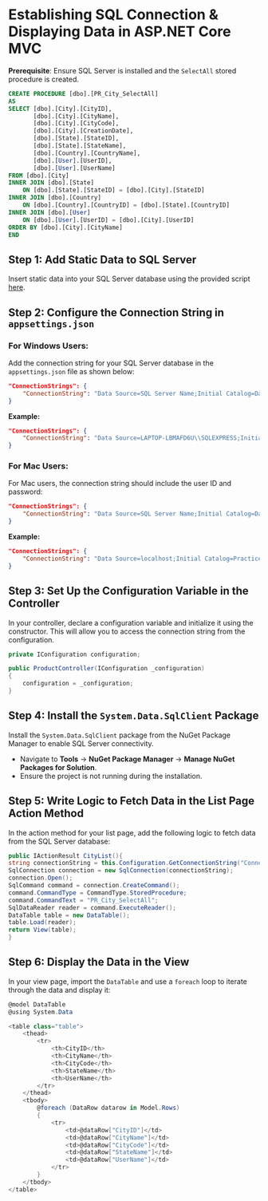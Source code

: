 # Establishing SQL Connection & Displaying Data in ASP.NET Core MVC

**Prerequisite**: Ensure SQL Server is installed and the `SelectAll` stored procedure is created.

```sql
CREATE PROCEDURE [dbo].[PR_City_SelectAll]
AS
SELECT [dbo].[City].[CityID],
       [dbo].[City].[CityName],
       [dbo].[City].[CityCode],
	   [dbo].[City].[CreationDate],
	   [dbo].[State].[StateID],
       [dbo].[State].[StateName],
       [dbo].[Country].[CountryName],
	   [dbo].[User].[UserID],
       [dbo].[User].[UserName]
FROM [dbo].[City]
INNER JOIN [dbo].[State]
    ON [dbo].[State].[StateID] = [dbo].[City].[StateID]
INNER JOIN [dbo].[Country]
    ON [dbo].[Country].[CountryID] = [dbo].[State].[CountryID]
INNER JOIN [dbo].[User]
    ON [dbo].[User].[UserID] = [dbo].[City].[UserID]
ORDER BY [dbo].[City].[CityName]
END
```

## Step 1: Add Static Data to SQL Server

Insert static data into your SQL Server database using the provided script [here](https://codeshare.io/KWnnDK).

## Step 2: Configure the Connection String in `appsettings.json`

### For Windows Users:

Add the connection string for your SQL Server database in the `appsettings.json` file as shown below:

```json
"ConnectionStrings": {
    "ConnectionString": "Data Source=SQL Server Name;Initial Catalog=DatabaseName;Integrated Security=true;"
}
```

**Example:**

```json
"ConnectionStrings": {
    "ConnectionString": "Data Source=LAPTOP-LBMAFD6U\\SQLEXPRESS;Initial Catalog=StudentMaster;Integrated Security=true;"
}
```

### For Mac Users:

For Mac users, the connection string should include the user ID and password:

```json
"ConnectionStrings": {
    "ConnectionString": "Data Source=SQL Server Name;Initial Catalog=DatabaseName;User id=userID; password=Password;"
}
```

**Example:**

```json
"ConnectionStrings": {
    "ConnectionString": "Data Source=localhost;Initial Catalog=Practice;User id=SA; password=MyStrongPass123;"
}
```

## Step 3: Set Up the Configuration Variable in the Controller

In your controller, declare a configuration variable and initialize it using the constructor. This will allow you to access the connection string from the configuration.

```csharp
private IConfiguration configuration;

public ProductController(IConfiguration _configuration)
{
    configuration = _configuration;
}
```

## Step 4: Install the `System.Data.SqlClient` Package

Install the `System.Data.SqlClient` package from the NuGet Package Manager to enable SQL Server connectivity.

- Navigate to **Tools** -> **NuGet Package Manager** -> **Manage NuGet Packages for Solution**.
- Ensure the project is not running during the installation.

## Step 5: Write Logic to Fetch Data in the List Page Action Method

In the action method for your list page, add the following logic to fetch data from the SQL Server database:

```csharp
public IActionResult CityList(){
string connectionString = this.Configuration.GetConnectionString("ConnectionString");
SqlConnection connection = new SqlConnection(connectionString);
connection.Open();
SqlCommand command = connection.CreateCommand();
command.CommandType = CommandType.StoredProcedure;
command.CommandText = "PR_City_SelectAll";
SqlDataReader reader = command.ExecuteReader();
DataTable table = new DataTable();
table.Load(reader);
return View(table);
}
```

## Step 6: Display the Data in the View

In your view page, import the `DataTable` and use a `foreach` loop to iterate through the data and display it:

```csharp
@model DataTable
@using System.Data

<table class="table">
    <thead>
        <tr>
            <th>CityID</th>
            <th>CityName</th>
            <th>CityCode</th>
            <th>StateName</th>
            <th>UserName</th>
        </tr>
    </thead>
    <tbody>
        @foreach (DataRow datarow in Model.Rows)
        {
            <tr>
                <td>@dataRow["CityID"]</td>
                <td>@dataRow["CityName"]</td>
                <td>@dataRow["CityCode"]</td>
                <td>@dataRow["StateName"]</td>
                <td>@dataRow["UserName"]</td>
            </tr>
        }
    </tbody>
</table>
```
